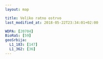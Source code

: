 ```yaml
---
layout: map

title: Veliko ratno ostrvo
last_modified_at: 2018-05-22T23:34:01+02:00

WDPA: [20704]
BioRaS: [59]
geoSrbija:
  L1_183: [147]
  L1_362: [36]
---
```

